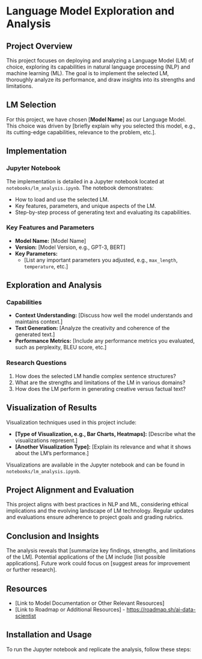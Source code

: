 # Language Model Exploration and Analysis

## Project Overview

This project focuses on deploying and analyzing a Language Model (LM) of choice, exploring its capabilities in natural language processing (NLP) and machine learning (ML). The goal is to implement the selected LM, thoroughly analyze its performance, and draw insights into its strengths and limitations.

## LM Selection

For this project, we have chosen [**Model Name**] as our Language Model. This choice was driven by [briefly explain why you selected this model, e.g., its cutting-edge capabilities, relevance to the problem, etc.].

## Implementation

### Jupyter Notebook

The implementation is detailed in a Jupyter notebook located at `notebooks/lm_analysis.ipynb`. The notebook demonstrates:
- How to load and use the selected LM.
- Key features, parameters, and unique aspects of the LM.
- Step-by-step process of generating text and evaluating its capabilities.

### Key Features and Parameters

- **Model Name:** [Model Name]
- **Version:** [Model Version, e.g., GPT-3, BERT]
- **Key Parameters:**
  - [List any important parameters you adjusted, e.g., `max_length`, `temperature`, etc.]
  
## Exploration and Analysis

### Capabilities

- **Context Understanding:** [Discuss how well the model understands and maintains context.]
- **Text Generation:** [Analyze the creativity and coherence of the generated text.]
- **Performance Metrics:** [Include any performance metrics you evaluated, such as perplexity, BLEU score, etc.]

### Research Questions

1. How does the selected LM handle complex sentence structures?
2. What are the strengths and limitations of the LM in various domains?
3. How does the LM perform in generating creative versus factual text?

## Visualization of Results

Visualization techniques used in this project include:
- **[Type of Visualization, e.g., Bar Charts, Heatmaps]:** [Describe what the visualizations represent.]
- **[Another Visualization Type]:** [Explain its relevance and what it shows about the LM’s performance.]

Visualizations are available in the Jupyter notebook and can be found in `notebooks/lm_analysis.ipynb`.

## Project Alignment and Evaluation

This project aligns with best practices in NLP and ML, considering ethical implications and the evolving landscape of LM technology. Regular updates and evaluations ensure adherence to project goals and grading rubrics.

## Conclusion and Insights

The analysis reveals that [summarize key findings, strengths, and limitations of the LM]. Potential applications of the LM include [list possible applications]. Future work could focus on [suggest areas for improvement or further research].

## Resources

- [Link to Model Documentation or Other Relevant Resources]
- [Link to Roadmap or Additional Resources] - https://roadmap.sh/ai-data-scientist

## Installation and Usage

To run the Jupyter notebook and replicate the analysis, follow these steps:


